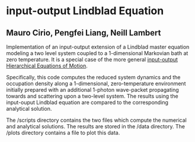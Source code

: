 # input-output Lindblad Equation
## Mauro Cirio, Pengfei Liang, Neill Lambert

Implementation of an input-output extension of a Lindblad master equation modeling a two level system coupled to a 1-dimensional Markovian bath at zero temperature.
It is a special case of the more general [input-output Hierarchical Equations of Motion](https://arxiv.org/pdf/2408.12221).

Specifically, this code computes the reduced system dynamics and the occupation density along a 1-dimensional, zero-temperature environment initially prepared with an additional 1-photon wave-packet propagating towards and scattering upon a two-level system. The results using the input-ouput Lindblad equation are compared to the corresponding analytical solution.

The /scripts directory contains the two files which compute the numerical and analytical solutions. The results are stored in the /data directory. The /plots directory contains a file to plot this data.
